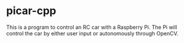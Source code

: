 # picar-cpp
This is a program to control an RC car with a Raspberry Pi. The Pi will control the car by either user input or autonomously through OpenCV.

